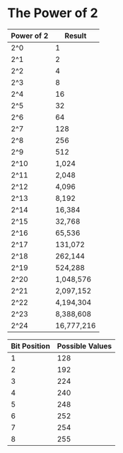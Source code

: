 # The Power of 2

| Power of 2 | Result     |
|------------|------------|
| 2^0        | 1          |
| 2^1        | 2          |
| 2^2        | 4          |
| 2^3        | 8          |
| 2^4        | 16         |
| 2^5        | 32         |
| 2^6        | 64         |
| 2^7        | 128        |
| 2^8        | 256        |
| 2^9        | 512        |
| 2^10       | 1,024      |
| 2^11       | 2,048      |
| 2^12       | 4,096      |
| 2^13       | 8,192      |
| 2^14       | 16,384     |
| 2^15       | 32,768     |
| 2^16       | 65,536     |
| 2^17       | 131,072    |
| 2^18       | 262,144    |
| 2^19       | 524,288    |
| 2^20       | 1,048,576  |
| 2^21       | 2,097,152  |
| 2^22       | 4,194,304  |
| 2^23       | 8,388,608  |
| 2^24       | 16,777,216 |

| Bit Position | Possible Values    |
|--------------|--------------------|
| 1            | 128                |
| 2            | 192                |
| 3            | 224                |
| 4            | 240                |
| 5            | 248                |
| 6            | 252                |
| 7            | 254                |
| 8            | 255                |